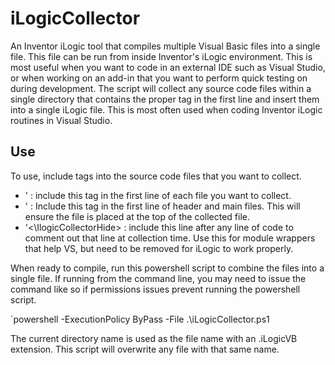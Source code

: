 # iLogicCollector

An Inventor iLogic tool that compiles multiple Visual Basic files into a single file.
This file can be run from inside Inventor's iLogic environment.  This is most useful
when you want to code in an external IDE such as Visual Studio, or when working on an
add-in that you want to perform quick testing on during development. The script will
collect any source code files within a single directory that contains the proper tag
in the first line and insert them into a single iLogic file.  This is most often used
when coding Inventor iLogic routines in Visual Studio.

## Use

To use, include tags into the source code files that you want to collect.

* '</iLogicCollector> : include this tag in the first line of each file you want to collect.
* '</iLogicCollectorHeader> : Include this tag in the first line of header and main files.  This will ensure the file is placed at the top of the collected file.
* '<\IlogicCollectorHide> : include this line after any line of code to comment out that line at collection time.  Use this for module wrappers that help VS, but need to be removed for iLogic to work properly.

When ready to compile, run this powershell script to combine the files into a single file.
If running from the command line, you may need to issue the command like so if permissions
issues prevent running the powershell script.

`powershell -ExecutionPolicy ByPass -File .\iLogicCollector.ps1

The current directory name is used as the file name with an .iLogicVB extension.  This script will overwrite any file with that same name.
